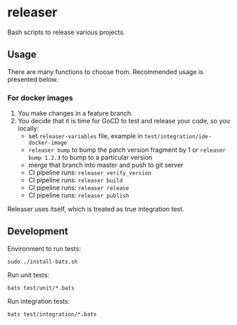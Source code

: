 # releaser

Bash scripts to release various projects.

## Usage

There are many functions to choose from. Recommended usage is presented below.

### For docker images
1. You make changes in a feature branch.
1. You decide that it is time for GoCD to test and release your code, so
 you locally:
    * set `releaser-variables` file, example in `test/integration/ide-docker-image`
    * `releaser bump` to bump the patch version fragment by 1 or
    `releaser bump 1.2.3` to bump to a particular version
    * merge that branch into master and push to git server
    * CI pipeline runs: `releaser verify_version`
    * CI pipeline runs: `releaser build`
    * CI pipeline runs: `releaser release`
    * CI pipeline runs: `releaser publish`


Releaser uses itself, which is treated as true integration test.

## Development

Environment to run tests:
```
sudo ./install-bats.sh
```

Run unit tests:
```
bats test/unit/*.bats
```

Run integration tests:
```
bats test/integration/*.bats
```
